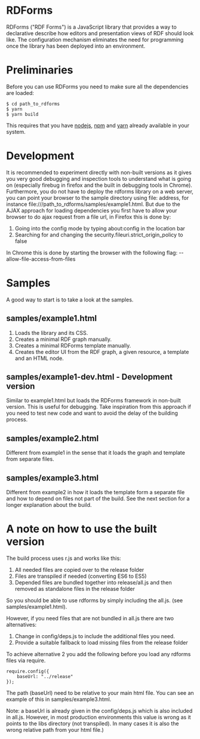 # RDForms

RDForms ("RDF Forms") is a JavaScript library that provides a way to declarative describe how editors and presentation
views of RDF should look like. The configuration mechanism eliminates the need for programming once the library has
been deployed into an environment.

# Preliminaries

Before you can use RDForms you need to make sure all the dependencies are loaded:

    $ cd path_to_rdforms
    $ yarn
    $ yarn build

This requires that you have [nodejs](http://nodejs.org/), [npm](https://www.npmjs.org/) and [yarn](https://yarnpkg.com/) already available in your system.

# Development

It is recommended to experiment directly with non-built versions as it gives you very good debugging and inspection tools
to understand what is going on (especially firebug in firefox and the built in debugging tools in Chrome).
Furthermore, you do not have to deploy the rdforms library on a web server, you can point your browser to the
sample directory using file: address, for instance file:///path_to_rdforms/samples/example1.html.
But due to the AJAX approach for loading dependencies you first have to allow your browser to do ajax request from a file url,
in Firefox this is done by:

1. Going into the config mode by typing about:config in the location bar
2. Searching for and changing the security.fileuri.strict_origin_policy to false

In Chrome this is done by starting the browser with the following flag: --allow-file-access-from-files

# Samples

A good way to start is to take a look at the samples.

## samples/example1.html

1. Loads the library and its CSS.
2. Creates a minimal RDF graph manually.
3. Creates a minimal RDForms template manually.
4. Creates the editor UI from the RDF graph, a given resource, a template and an HTML node.

## samples/example1-dev.html - Development version

Similar to example1.html but loads the RDForms framework in non-built version. This is useful for debugging. Take inspiration from this approach if you need to test new code and want to avoid the delay of the building process.

## samples/example2.html

Different from example1 in the sense that it loads the graph and template from separate files.

## samples/example3.html

Different from example2 in how it loads the template form a separate file and how to depend on files not part of the build.
See the next section for a longer explanation about the build.

# A note on how to use the built version
The build process uses r.js and works like this:

1. All needed files are copied over to the release folder
2. Files are transpiled if needed (converting ES6 to ES5)
3. Depended files are bundled together into release/all.js and then removed as standalone files in the release folder

So you should be able to use rdforms by simply including the all.js. (see samples/example1.html).

However, if you need files that are not bundled in all.js there are two alternatives:

1. Change in config/deps.js to include the additional files you need.
2. Provide a suitable fallback to load missing files from the release folder

To achieve alternative 2 you add the following before you load any rdforms files via require.

    require.config({
        baseUrl: "../release"
    });

The path (baseUrl) need to be relative to your main html file. You can see an example of this in samples/example3.html.

Note: a baseUrl is already given in the config/deps.js which is also included in all.js. However, in most production environments this value is wrong as it points to the libs directory (not transpiled). In many cases it is also the wrong relative path from your html file.)